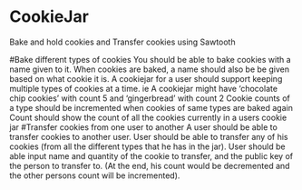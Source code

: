# CookieJar
Bake and hold cookies and Transfer cookies using Sawtooth


#Bake different types of cookies
You should be able to bake cookies with a name given to it.
When cookies are baked, a name should also be be given based on what cookie it is.
A cookiejar for a user should support keeping multiple types of cookies at a time.
ie A cookiejar might have ‘chocolate chip cookies’ with count 5 and ‘gingerbread’ with count 2
Cookie counts of a type should be incremented when cookies of same types are baked again
Count should show the count of all the cookies currently in a users cookie jar
#Transfer cookies from one user to another
A user should be able to transfer cookies to another user.
User should be able to transfer any of his cookies (from all the different types that he has in the
jar).
User should be able input name and quantity of the cookie to transfer, and the public key of the
person to transfer to.
(At the end, his count would be decremented and the other persons count will be incremented).
